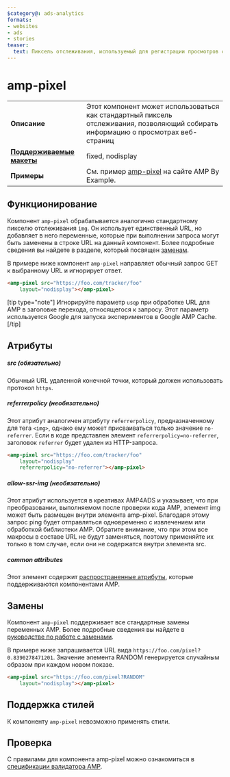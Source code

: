 ```yaml
---
$category@: ads-analytics
formats:
- websites
- ads
- stories
teaser:
  text: Пиксель отслеживания, используемый для регистрации просмотров страниц
---
```



<!--- Reformatted by Reftar! for AMP (go/reftar) on 2019-06-13 -->
<!---
       Copyright 2016 The AMP HTML Authors. All Rights Reserved.

       Licensed under the Apache License, Version 2.0 (the "License");
     you may not use this file except in compliance with the License.
     You may obtain a copy of the License at

     http://www.apache.org/licenses/LICENSE-2.0

     Unless required by applicable law or agreed to in writing, software
     distributed under the License is distributed on an "AS-IS" BASIS,
     WITHOUT WARRANTIES OR CONDITIONS OF ANY KIND, either express or implied.
     See the License for the specific language governing permissions and
     limitations under the License.
-->

# amp-pixel


<table>
  <tr>
    <td class="col-fourty"><strong>Описание</strong></td>
    <td>Этот компонент может использоваться как стандартный пиксель отслеживания, позволяющий собирать информацию о просмотрах веб-страниц</td>
  </tr>
  <tr>
    <td class="col-fourty"><strong><a href="https://www.ampproject.org/docs/guides/responsive/control_layout.html">Поддерживаемые макеты</a></strong></td>
    <td>fixed, nodisplay</td>
  </tr>
  <tr>
    <td class="col-fourty"><strong>Примеры</strong></td>
    <td>См. пример <a href="https://ampbyexample.com/components/amp-pixel/">amp-pixel</a> на сайте AMP By Example.</td>
  </tr>
</table>

## Функционирование

Компонент `amp-pixel` обрабатывается аналогично стандартному пикселю отслеживания `img`. Он использует единственный URL, но добавляет в него переменные, которые при выполнении запроса могут быть заменены в строке URL на данный компонент. Более подробные сведения вы найдете в разделе, который посвящен [заменам](#substitutions).

В примере ниже компонент `amp-pixel` направляет обычный запрос GET к выбранному URL и игнорирует ответ.

```html
<amp-pixel src="https://foo.com/tracker/foo"
    layout="nodisplay"></amp-pixel>
```

[tip type="note"]
Игнорируйте параметр `usqp` при обработке URL для AMP в заголовке перехода, относящегося к запросу. Этот параметр используется Google для запуска экспериментов в Google AMP Cache.
[/tip]

## Атрибуты

##### src (обязательно)

Обычный URL удаленной конечной точки, который должен использовать протокол `https`.

##### referrerpolicy (необязательно)

Этот атрибут аналогичен атрибуту `referrerpolicy`, предназначенному для тега `<img>`, однако ему может присваиваться только значение `no-referrer`. Если в коде представлен элемент `referrerpolicy=no-referrer`, заголовок `referrer` будет удален из HTTP-запроса.

```html
<amp-pixel src="https://foo.com/tracker/foo"
    layout="nodisplay"
    referrerpolicy="no-referrer"></amp-pixel>
```

##### allow-ssr-img (необязательно)

Этот атрибут используется в креативах AMP4ADS и указывает, что при преобразовании, выполняемом после проверки кода AMP, элемент img может быть размещен внутри элемента amp-pixel. Благодаря этому запрос ping будет отправляться одновременно с извлечением или обработкой библиотеки AMP.
Обратите внимание, что при этом все макросы в составе URL не будут заменяться, поэтому применяйте их только в том случае, если они не содержатся внутри элемента src.

##### common attributes

Этот элемент содержит [распространенные атрибуты](https://www.ampproject.org/docs/reference/common_attributes), которые поддерживаются компонентами AMP.

## Замены

Компонент `amp-pixel` поддерживает все стандартные замены переменных AMP.
Более подробные сведения вы найдете в [руководстве по работе с заменами](../spec/amp-var-substitutions.md).

В примере ниже запрашивается URL вида `https://foo.com/pixel?0.8390278471201`. Значение элемента RANDOM генерируется случайным образом при каждом новом показе.

```html
<amp-pixel src="https://foo.com/pixel?RANDOM"
    layout="nodisplay"></amp-pixel>
```

## Поддержка стилей

К компоненту `amp-pixel` невозможно применять стили.

## Проверка

С правилами для компонента amp-pixel можно ознакомиться в [спецификации валидатора AMP](https://github.com/ampproject/amphtml/blob/master/validator/validator-main.protoascii).
